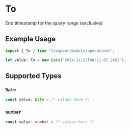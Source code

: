 # To

End timestamp for the query range (exclusive)

## Example Usage

```typescript
import { To } from "livepeer/models/operations";

let value: To = new Date("2024-11-22T04:11:07.245Z");
```

## Supported Types

### `Date`

```typescript
const value: Date = /* values here */
```

### `number`

```typescript
const value: number = /* values here */
```

